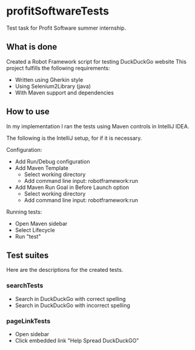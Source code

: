 # profitSoftwareTests

Test task for Profit Software summer internship.

## What is done

Created a Robot Framework script for testing DuckDuckGo website 
This project fulfills the following requirements:
* Written using Gherkin style
* Using Selenium2Library (java)
* With Maven support and dependencies 



## How to use

In my implementation I ran the tests using Maven controls in IntelliJ IDEA.



The following is the IntelliJ setup, for if it is necessary. 

Configuration:
* Add Run/Debug configuration
* Add Maven Template
    * Select working directory
    * Add command line input: robotframework:run
* Add Maven Run Goal in Before Launch option
    * Select working directory
    * Add command line input: robotframework:run

Running tests:

* Open Maven sidebar
* Select Lifecycle
* Run "test"



## Test suites

Here are the descriptions for the created tests.

### searchTests

* Search in DuckDuckGo with correct spelling
* Search in DuckDuckGo with incorrect spelling
### pageLinkTests

* Open sidebar
* Click embedded link "Help Spread DuckDuckGO"
